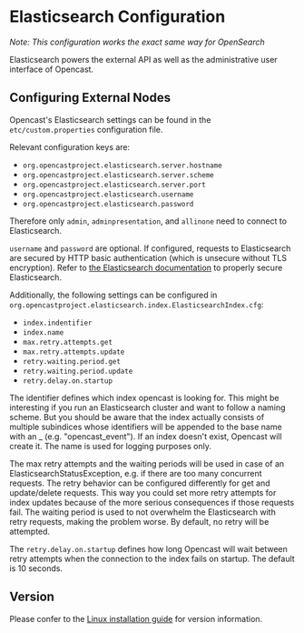 Elasticsearch Configuration
===========================

*Note: This configuration works the exact same way for OpenSearch*

Elasticsearch powers the external API as well as the administrative user interface of Opencast.

Configuring External Nodes
--------------------------

Opencast's Elasticsearch settings can be found in the `etc/custom.properties` configuration file.

Relevant configuration keys are:

* `org.opencastproject.elasticsearch.server.hostname`
* `org.opencastproject.elasticsearch.server.scheme`
* `org.opencastproject.elasticsearch.server.port`
* `org.opencastproject.elasticsearch.username`
* `org.opencastproject.elasticsearch.password`

Therefore only `admin`, `adminpresentation`, and `allinone` need to connect to Elasticsearch.

`username` and `password` are optional. If configured, requests to Elasticsearch are secured by
HTTP basic authentication (which is unsecure without TLS encryption). Refer to [the Elasticsearch
documentation](https://www.elastic.co/guide/en/elasticsearch/reference/current/configuring-stack-security.html)
to properly secure Elasticsearch.

Additionally, the following settings can be configured in
`org.opencastproject.elasticsearch.index.ElasticsearchIndex.cfg`:
* `index.indentifier`
* `index.name`
* `max.retry.attempts.get`
* `max.retry.attempts.update`
* `retry.waiting.period.get`
* `retry.waiting.period.update`
* `retry.delay.on.startup`

The identifier defines which index opencast is looking for. This might be interesting if you run an
Elasticsearch cluster and want to follow a naming scheme. But you should be aware that the index actually consists of
multiple subindices whose identifiers will be appended to the base name with an _ (e.g. "opencast_event").
If an index doesn't exist, Opencast will create it. The name is used for logging purposes only.

The max retry attempts and the waiting periods will be used in case of an ElasticsearchStatusException, e.g. if there
are too many concurrent requests. The retry behavior can be configured differently for get and update/delete requests.
This way you could set more retry attempts for index updates because of the more serious consequences if those requests
fail. The waiting period is used to not overwhelm the Elasticsearch with retry requests, making the problem worse. By
default, no retry will be attempted.

The `retry.delay.on.startup` defines how long Opencast will wait between retry attempts 
when the connection to the index fails on startup. The default is 10 seconds.


Version
-------

Please confer to the [Linux installation guide](../../installation/source-linux.md#install-dependencies)
for version information.
